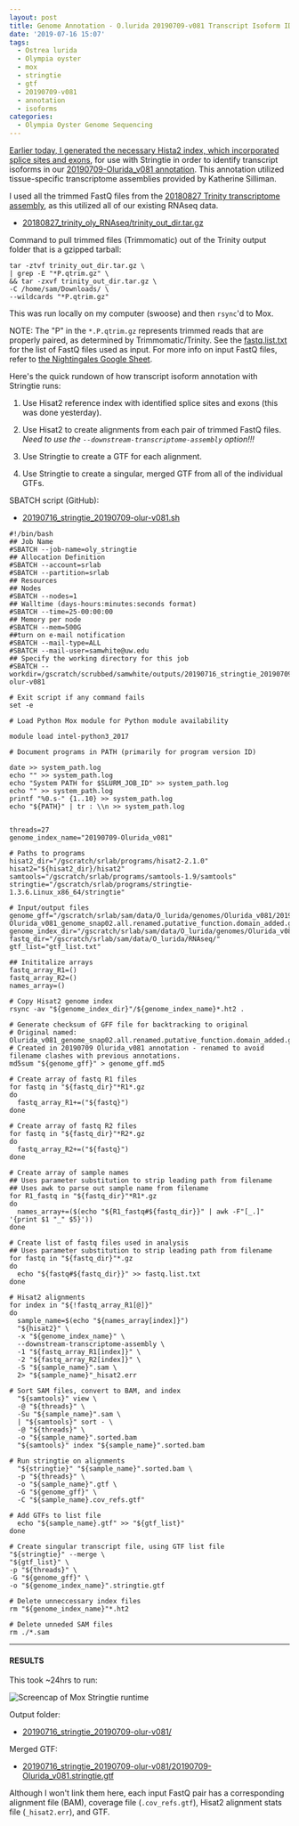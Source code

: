 ```yaml
---
layout: post
title: Genome Annotation - O.lurida 20190709-v081 Transcript Isoform ID with Stringtie on Mox
date: '2019-07-16 15:07'
tags:
  - Ostrea lurida
  - Olympia oyster
  - mox
  - stringtie
  - gtf
  - 20190709-v081
  - annotation
  - isoforms
categories:
  - Olympia Oyster Genome Sequencing
---
```

[Earlier today, I generated the necessary Hista2 index, which incorporated splice sites and exons](https://robertslab.github.io/sams-notebook/2019/07/16/Genome-Annotation-O.lurida-20190709-v081-Hisat2-Transcript-Isoform-Index.html), for use with Stringtie in order to identify transcript isoforms in our [20190709-Olurida_v081 annotation](https://robertslab.github.io/sams-notebook/2019/07/09/Genome-Annotation-Olurida_v081-with-MAKER-and-Tissue-specific-Transcriptomes-on-Mox.html). This annotation utilized tissue-specific transcriptome assemblies provided by Katherine Silliman.

I used all the trimmed FastQ files from the [20180827 Trinity transcriptome assembly](https://robertslab.github.io/sams-notebook/2018/09/19/transcriptome-assembly-olympia-oyster-rnaseq-data-with-trinity.html), as this utilized all of our existing RNAseq data.

- [20180827_trinity_oly_RNAseq/trinity_out_dir.tar.gz](https://owl.fish.washington.edu/Athaliana/20180827_trinity_oly_RNAseq/trinity_out_dir.tar.gz)

Command to pull trimmed files (Trimmomatic) out of the Trinity output folder that is a gzipped tarball:

```shell
tar -ztvf trinity_out_dir.tar.gz \
| grep -E "*P.qtrim.gz" \
&& tar -zxvf trinity_out_dir.tar.gz \
-C /home/sam/Downloads/ \
--wildcards "*P.qtrim.gz"
```

This was run locally on my computer (swoose) and then `rsync`'d to Mox.

NOTE: The "P" in the `*.P.qtrim.gz` represents trimmed reads that are properly paired, as determined by Trimmomatic/Trinity. See the [fastq.list.txt](https://gannet.fish.washington.edu/Atumefaciens/20190625_stringtie_oly_v081/fastq.list.txt) for the list of FastQ files used as input. For more info on input FastQ files, refer to [the Nightingales Google Sheet](http://b.link/nightingales).


Here's the quick rundown of how transcript isoform annotation with Stringtie runs:

1. Use Hisat2 reference index with identified splice sites and exons (this was done yesterday).

2. Use Hisat2 to create alignments from each pair of trimmed FastQ files. _Need to use the `--downstream-transcriptome-assembly` option!!!_

3. Use Stringtie to create a GTF for each alignment.

4. Use Stringtie to create a singular, merged GTF from all of the individual GTFs.


SBATCH script (GitHub):

- [20190716_stringtie_20190709-olur-v081.sh](https://github.com/RobertsLab/sams-notebook/blob/master/sbatch_scripts/20190716_stringtie_20190709-olur-v081.sh)

```shell
#!/bin/bash
## Job Name
#SBATCH --job-name=oly_stringtie
## Allocation Definition
#SBATCH --account=srlab
#SBATCH --partition=srlab
## Resources
## Nodes
#SBATCH --nodes=1
## Walltime (days-hours:minutes:seconds format)
#SBATCH --time=25-00:00:00
## Memory per node
#SBATCH --mem=500G
##turn on e-mail notification
#SBATCH --mail-type=ALL
#SBATCH --mail-user=samwhite@uw.edu
## Specify the working directory for this job
#SBATCH --workdir=/gscratch/scrubbed/samwhite/outputs/20190716_stringtie_20190709-olur-v081

# Exit script if any command fails
set -e

# Load Python Mox module for Python module availability

module load intel-python3_2017

# Document programs in PATH (primarily for program version ID)

date >> system_path.log
echo "" >> system_path.log
echo "System PATH for $SLURM_JOB_ID" >> system_path.log
echo "" >> system_path.log
printf "%0.s-" {1..10} >> system_path.log
echo "${PATH}" | tr : \\n >> system_path.log


threads=27
genome_index_name="20190709-Olurida_v081"

# Paths to programs
hisat2_dir="/gscratch/srlab/programs/hisat2-2.1.0"
hisat2="${hisat2_dir}/hisat2"
samtools="/gscratch/srlab/programs/samtools-1.9/samtools"
stringtie="/gscratch/srlab/programs/stringtie-1.3.6.Linux_x86_64/stringtie"

# Input/output files
genome_gff="/gscratch/srlab/sam/data/O_lurida/genomes/Olurida_v081/20190709-Olurida_v081_genome_snap02.all.renamed.putative_function.domain_added.gff"
genome_index_dir="/gscratch/srlab/sam/data/O_lurida/genomes/Olurida_v081"
fastq_dir="/gscratch/srlab/sam/data/O_lurida/RNAseq/"
gtf_list="gtf_list.txt"

## Inititalize arrays
fastq_array_R1=()
fastq_array_R2=()
names_array=()

# Copy Hisat2 genome index
rsync -av "${genome_index_dir}"/${genome_index_name}*.ht2 .

# Generate checksum of GFF file for backtracking to original
# Original named: Olurida_v081_genome_snap02.all.renamed.putative_function.domain_added.gff
# Created in 20190709 Olurida_v081 annotation - renamed to avoid filename clashes with previous annotations.
md5sum "${genome_gff}" > genome_gff.md5

# Create array of fastq R1 files
for fastq in "${fastq_dir}"*R1*.gz
do
  fastq_array_R1+=("${fastq}")
done

# Create array of fastq R2 files
for fastq in "${fastq_dir}"*R2*.gz
do
  fastq_array_R2+=("${fastq}")
done

# Create array of sample names
## Uses parameter substitution to strip leading path from filename
## Uses awk to parse out sample name from filename
for R1_fastq in "${fastq_dir}"*R1*.gz
do
  names_array+=($(echo "${R1_fastq#${fastq_dir}}" | awk -F"[_.]" '{print $1 "_" $5}'))
done

# Create list of fastq files used in analysis
## Uses parameter substitution to strip leading path from filename
for fastq in "${fastq_dir}"*.gz
do
  echo "${fastq#${fastq_dir}}" >> fastq.list.txt
done

# Hisat2 alignments
for index in "${!fastq_array_R1[@]}"
do
  sample_name=$(echo "${names_array[index]}")
  "${hisat2}" \
  -x "${genome_index_name}" \
  --downstream-transcriptome-assembly \
  -1 "${fastq_array_R1[index]}" \
  -2 "${fastq_array_R2[index]}" \
  -S "${sample_name}".sam \
  2> "${sample_name}"_hisat2.err

# Sort SAM files, convert to BAM, and index
  "${samtools}" view \
  -@ "${threads}" \
  -Su "${sample_name}".sam \
  | "${samtools}" sort - \
  -@ "${threads}" \
  -o "${sample_name}".sorted.bam
  "${samtools}" index "${sample_name}".sorted.bam

# Run stringtie on alignments
  "${stringtie}" "${sample_name}".sorted.bam \
  -p "${threads}" \
  -o "${sample_name}".gtf \
  -G "${genome_gff}" \
  -C "${sample_name}.cov_refs.gtf"

# Add GTFs to list file
  echo "${sample_name}.gtf" >> "${gtf_list}"
done

# Create singular transcript file, using GTF list file
"${stringtie}" --merge \
"${gtf_list}" \
-p "${threads}" \
-G "${genome_gff}" \
-o "${genome_index_name}".stringtie.gtf

# Delete unneccessary index files
rm "${genome_index_name}"*.ht2

# Delete unneded SAM files
rm ./*.sam
```

---

#### RESULTS

This took ~24hrs to run:

![Screencap of Mox Stringtie runtime](https://github.com/RobertsLab/sams-notebook/blob/master/images/screencaps/20190716_stringtie_olur_v081_runtime.png)

Output folder:

- [20190716_stringtie_20190709-olur-v081/](https://gannet.fish.washington.edu/Atumefaciens/20190716_stringtie_20190709-olur-v081/)

Merged GTF:

- [20190716_stringtie_20190709-olur-v081/20190709-Olurida_v081.stringtie.gtf](https://gannet.fish.washington.edu/Atumefaciens/20190716_stringtie_20190709-olur-v081/20190709-Olurida_v081.stringtie.gtf)

Although I won't link them here, each input FastQ pair has a corresponding alignment file (BAM), coverage file (`.cov_refs.gtf`), Hisat2 alignment stats file (`_hisat2.err`), and GTF.
